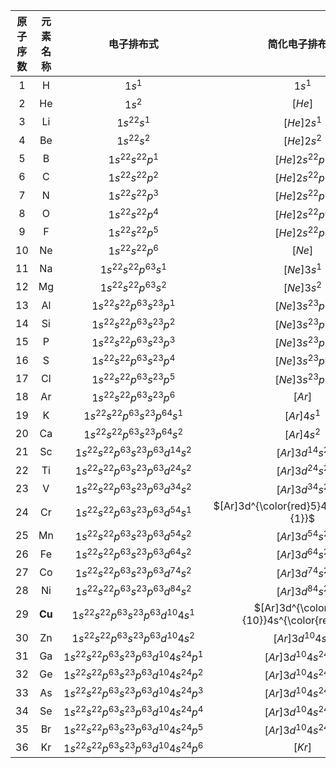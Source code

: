 | 原子序数 | 元素名称 | 电子排布式 | 简化电子排布式 |
| :----: | :----: | :----: | :----: |
| 1 | H | $1s^1$ | $1s^1$ |
| 2 | He | $1s^2$ | $[He]$ |
| 3 | Li | $1s^22s^1$ | $[He]2s^1$ |
| 4 | Be | $1s^22s^2$ | $[He]2s^2$ |
| 5 | B | $1s^22s^22p^1$ | $[He]2s^22p^1$ |
| 6 | C | $1s^22s^22p^2$ | $[He]2s^22p^2$ |
| 7 | N | $1s^22s^22p^3$ | $[He]2s^22p^3$ |
| 8 | O | $1s^22s^22p^4$ | $[He]2s^22p^4$ |
| 9 | F | $1s^22s^22p^5$ | $[He]2s^22p^5$ |
| 10 | Ne | $1s^22s^22p^6$ | $[Ne]$ |
| 11 | Na | $1s^22s^22p^63s^1$ | $[Ne]3s^1$ |
| 12 | Mg | $1s^22s^22p^63s^2$ | $[Ne]3s^2$ |
| 13 | Al | $1s^22s^22p^63s^23p^1$ | $[Ne]3s^23p^1$ |
| 14 | Si | $1s^22s^22p^63s^23p^2$ | $[Ne]3s^23p^2$ |
| 15 | P | $1s^22s^22p^63s^23p^3$ | $[Ne]3s^23p^3$ |
| 16 | S | $1s^22s^22p^63s^23p^4$ | $[Ne]3s^23p^4$ |
| 17 | Cl | $1s^22s^22p^63s^23p^5$ | $[Ne]3s^23p^5$ |
| 18 | Ar | $1s^22s^22p^63s^23p^6$ | $[Ar]$ |
| 19 | K | $1s^22s^22p^63s^23p^64s^1$ | $[Ar]4s^1$  |
| 20 | Ca | $1s^22s^22p^63s^23p^64s^2$ | $[Ar]4s^2$ |
| 21 | Sc | $1s^22s^22p^63s^23p^63d^14s^2$ | $[Ar]3d^14s^2$ |
| 22 | Ti | $1s^22s^22p^63s^23p^63d^24s^2$ | $[Ar]3d^24s^2$ |
| 23 | V | $1s^22s^22p^63s^23p^63d^34s^2$ | $[Ar]3d^34s^2$ |
| 24 | Cr | $1s^22s^22p^63s^23p^63d^54s^1$ | $[Ar]3d^{\color{red}5}4s^{\color{red}{1}}$ |
| 25 | Mn | $1s^22s^22p^63s^23p^63d^54s^2$ | $[Ar]3d^54s^2$ |
| 26 | Fe | $1s^22s^22p^63s^23p^63d^64s^2$ | $[Ar]3d^64s^2$ |
| 27 | Co | $1s^22s^22p^63s^23p^63d^74s^2$ | $[Ar]3d^74s^2$ |
| 28 | Ni | $1s^22s^22p^63s^23p^63d^84s^2$ | $[Ar]3d^84s^2$ |
| 29 | **Cu** | $1s^22s^22p^63s^23p^63d^{10}4s^1$ | $[Ar]3d^{\color{red}{10}}4s^{\color{red}{1}}$ |
| 30 | Zn | $1s^22s^22p^63s^23p^63d^{10}4s^2$ | $[Ar]3d^{10}4s^2$ |
| 31 | Ga | $1s^22s^22p^63s^23p^63d^{10}4s^24p^1$ | $[Ar]3d^{10}4s^24p^1$ |
| 32 | Ge | $1s^22s^22p^63s^23p^63d^{10}4s^24p^2$ | $[Ar]3d^{10}4s^24p^2$ |
| 33 | As | $1s^22s^22p^63s^23p^63d^{10}4s^24p^3$ | $[Ar]3d^{10}4s^24p^3$ |
| 34 | Se | $1s^22s^22p^63s^23p^63d^{10}4s^24p^4$ | $[Ar]3d^{10}4s^24p^4$ |
| 35 | Br | $1s^22s^22p^63s^23p^63d^{10}4s^24p^5$ | $[Ar]3d^{10}4s^24p^5$ |
| 36 | Kr | $1s^22s^22p^63s^23p^63d^{10}4s^24p^6$ | $[Kr]$ |




<!--stackedit_data:
eyJoaXN0b3J5IjpbMTIxMTA5ODYyN119
-->